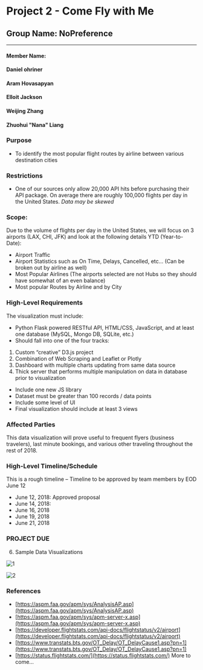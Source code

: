 # Project 2 - Come Fly with Me 
## Group Name: NoPreference
-------------------------------
#### Member Name: 
#### Daniel ohriner
#### Aram Hovasapyan
#### Elloit Jackson
#### Weijing Zhang
#### Zhuohui "Nana" Liang

### Purpose 

* To identify the most popular flight routes by airline between various destination cities

### Restrictions
*	One of our sources only allow 20,000 API hits before purchasing their API package.  On average there are roughly 100,000 flights per day in the United States.  *Data may be skewed*

### Scope: 
Due to the volume of flights per day in the United States, we will focus on 3 airports (LAX, CHI, JFK) and look at the following details YTD (Year-to-Date):
*	Airport Traffic
*	Airport Statistics such as On Time, Delays, Cancelled, etc… (Can be broken out by airline as well)
*	Most Popular Airlines (The airports selected are not Hubs so they should have somewhat of an even balance)
*	Most popular Routes by Airline and by City

### High-Level Requirements
The visualization must include:
*	Python Flask powered RESTful API, HTML/CSS, JavaScript, and at least one database (MySQL, Mongo DB, SQLite, etc.)
*	Should fall into one of the four tracks:
   1. Custom “creative” D3.js project
   2. Combination of Web Scraping and Leaflet or Plotly
   3. Dashboard with multiple charts updating from same data source
   4. Thick server that performs multiple manipulation on data in database prior to visualization
*	Include one new JS library
*	Dataset must be greater than 100 records / data points
*	Include some level of UI
*	Final visualization should include at least 3 views

### Affected Parties
This data visualization will prove useful to frequent flyers (business travelers), last minute bookings, and various other traveling throughout the rest of 2018.

### High-Level Timeline/Schedule
This is a rough timeline – Timeline to be approved by team members by EOD June 12
-	June 12, 2018: Approved proposal
-	June 14, 2018:	
-	June 16, 2018
- June 19, 2018
- June 21, 2018

### PROJECT DUE
6.	Sample Data Visualizations

![1](/images/1.jpg)

![2](/images/2.jpg)
 
### References
* [https://aspm.faa.gov/apm/sys/AnalysisAP.asp](https://aspm.faa.gov/apm/sys/AnalysisAP.asp)
* [https://aspm.faa.gov/apm/sys/apm-server-x.asp](https://aspm.faa.gov/apm/sys/apm-server-x.asp)
* [https://developer.flightstats.com/api-docs/flightstatus/v2/airport](https://developer.flightstats.com/api-docs/flightstatus/v2/airport)
* [https://www.transtats.bts.gov/OT_Delay/OT_DelayCause1.asp?pn=1](https://www.transtats.bts.gov/OT_Delay/OT_DelayCause1.asp?pn=1)
* [https://status.flightstats.com/](https://status.flightstats.com/)
More to come…

